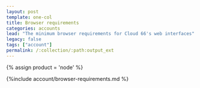 ```yaml
---
layout: post
template: one-col
title: Browser requirements
categories: accounts
lead: "The minimum browser requirements for Cloud 66's web interfaces"
legacy: false
tags: ["account"]
permalink: /:collection/:path:output_ext
---
```

{% assign product = 'node' %}


{%include account/browser-requirements.md %}
